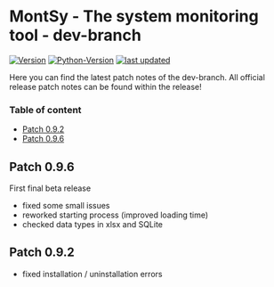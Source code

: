 # MontSy - The system monitoring tool - dev-branch

[![Version](https://img.shields.io/badge/Version-0.9.1%20(beta)%20-orange)]() 
[![Python-Version](https://img.shields.io/badge/Python-3.5.3-blue)]()
[![last updated](https://img.shields.io/badge/last%20update-15/04/2021-9cf)]()

Here you can find the latest patch notes of the dev-branch. All official release patch notes can be found within the release!

### Table of content
* [Patch 0.9.2](#patch-0.9.2)
* [Patch 0.9.6](#patch-0.9.6)

## Patch 0.9.6
First final beta release
- fixed some small issues
- reworked starting process (improved loading time)
- checked data types in xlsx and SQLite

## Patch 0.9.2
- fixed installation / uninstallation errors
